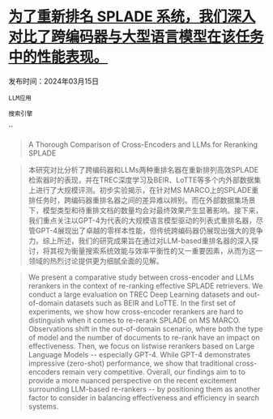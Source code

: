 # [为了重新排名 SPLADE 系统，我们深入对比了跨编码器与大型语言模型在该任务中的性能表现。](https://arxiv.org/abs/2403.10407)

发布时间：2024年03月15日

`LLM应用`

`搜索引擎`

``

> A Thorough Comparison of Cross-Encoders and LLMs for Reranking SPLADE

> 本研究对比分析了跨编码器和LLMs两种重排名器在重新排列高效SPLADE检索器时的表现，并在TREC深度学习及BEIR、LoTTE等多个内外部数据集上进行了大规模评测。初步实验揭示，在针对MS MARCO上的SPLADE重排任务时，跨编码器重排名器之间的差异难以辨别。而在外部数据集场景下，模型类型和待重排文档的数量均会对最终效果产生显著影响。接下来，我们重点关注以GPT-4为代表的大规模语言模型驱动的列表式重排名器，尽管GPT-4展现出了卓越的零样本性能，但传统跨编码器仍展现出强大的竞争力。综上所述，我们的研究成果旨在通过对LLM-based重排名器的深入探讨，将其视为衡量搜索系统效能与效率平衡性的又一重要因素，从而为这一领域的热烈讨论提供更为细腻全面的见解。

> We present a comparative study between cross-encoder and LLMs rerankers in the context of re-ranking effective SPLADE retrievers. We conduct a large evaluation on TREC Deep Learning datasets and out-of-domain datasets such as BEIR and LoTTE. In the first set of experiments, we show how cross-encoder rerankers are hard to distinguish when it comes to re-rerank SPLADE on MS MARCO. Observations shift in the out-of-domain scenario, where both the type of model and the number of documents to re-rank have an impact on effectiveness. Then, we focus on listwise rerankers based on Large Language Models -- especially GPT-4. While GPT-4 demonstrates impressive (zero-shot) performance, we show that traditional cross-encoders remain very competitive. Overall, our findings aim to to provide a more nuanced perspective on the recent excitement surrounding LLM-based re-rankers -- by positioning them as another factor to consider in balancing effectiveness and efficiency in search systems.